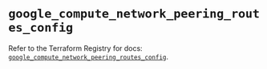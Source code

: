 # `google_compute_network_peering_routes_config`

Refer to the Terraform Registry for docs: [`google_compute_network_peering_routes_config`](https://registry.terraform.io/providers/hashicorp/google-beta/6.9.0/docs/resources/google_compute_network_peering_routes_config).
